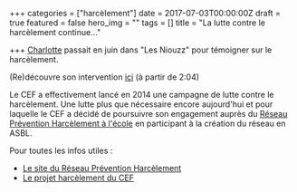 +++
categories = ["harcèlement"]
date = 2017-07-03T00:00:00Z
draft = true
featured = false
hero_img = ""
tags = []
title = "La lutte contre le harcèlement continue..."

+++
[Charlotte](https://www.facebook.com/charlotte.dandoy0805?fref=mentions) passait en juin dans "Les Niouzz" pour témoigner sur le harcèlement.

(Re)découvre son intervention [ici](https://www.rtbf.be/ouftivi/niouzz?videoId=2225451 "https://www.rtbf.be/ouftivi/niouzz?videoId=2225451") (à partir de 2:04)

Le CEF a effectivement lancé en 2014 une campagne de lutte contre le harcèlement. Une lutte plus que nécessaire encore aujourd'hui et pour laquelle le CEF a décidé de poursuivre son engagement auprès du [Réseau Prévention Harcèlement à l'école](https://www.facebook.com/R%C3%A9seau-Pr%C3%A9vention-Harc%C3%A8lement-%C3%A0-l%C3%A9cole-549442115207176/?fref=mentions) en participant à la création du réseau en ASBL.

Pour toutes les infos utiles :

* [Le site du Réseau Prévention Harcèlement](http://www.reseau-prevention-harcelement.be/)
* [Le projet harcèlement du CEF ](https://www.lecef.org/projets/campagnes/harc%C3%A8lement/)